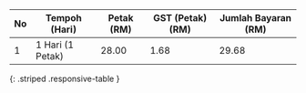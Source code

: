 | No  | Tempoh (Hari)    | Petak (RM) | GST (Petak) (RM) | Jumlah Bayaran (RM) |
| --- | ---              | ---        | ---              | ---                 |
| 1   | 1 Hari (1 Petak) | 28.00      | 1.68             | 29.68               |
{: .striped .responsive-table }
